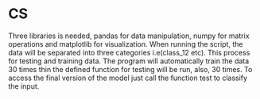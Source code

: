 # CS
Three libraries is needed, pandas for data manipulation, numpy for matrix operations and matplotlib for visualization.
When running the script, the data will be separated into three categories i.e(class_12 etc). This process for testing and training data.
The program will automatically train the data 30 times thin the defined function for testing will be run, also, 30 times. To access the final version of the model just call the function test to classify the input.
